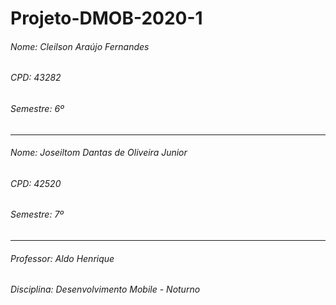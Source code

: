 # Projeto-DMOB-2020-1

###### Nome: Cleilson Araújo Fernandes
###### CPD: 43282
###### Semestre: 6º
------------------
###### Nome: Joseiltom Dantas de Oliveira Junior
###### CPD: 42520
###### Semestre: 7º
------------------
###### Professor: Aldo Henrique
###### Disciplina: Desenvolvimento Mobile - Noturno
